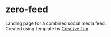 # zero-feed

Landing page for a combined social media feed. <br>
Created using template by <a href="www.creative-tim.com">Creative Tim</a>.
